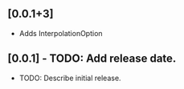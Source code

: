 ## [0.0.1+3]

* Adds InterpolationOption

## [0.0.1] - TODO: Add release date.

* TODO: Describe initial release.

